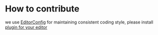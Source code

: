 # How to contribute

we use [EditorConfig](http://editorconfig.org/) for maintaining
consistent coding style, please install [plugin for your
editor](http://editorconfig.org/#download)

